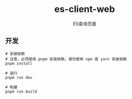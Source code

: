 
<h1 align="center">es-client-web</h1>

<p align="center">ES查询页面</p>

## 开发

```shell
# 安装依赖
# 注意，必须使用 pnpm 安装依赖，请勿使用 npm 或 yarn 安装依赖
pnpm install

# 运行
pnpm run dev

# 构建
pnpm run build
```

